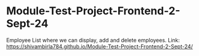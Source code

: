 # Module-Test-Project-Frontend-2-Sept-24
Employee List where we can display, add and delete employees.
Link: https://shivambirla784.github.io/Module-Test-Project-Frontend-2-Sept-24/

